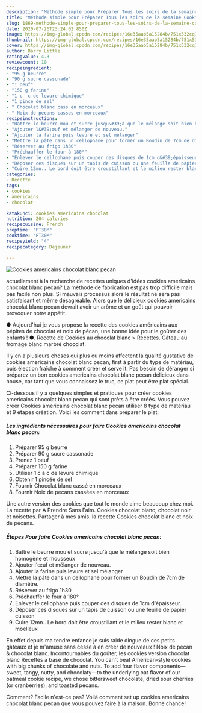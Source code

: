 ```yaml
---
description: "Méthode simple pour Préparer Tous les soirs de la semaine Cookies americains chocolat blanc pecan"
title: "Méthode simple pour Préparer Tous les soirs de la semaine Cookies americains chocolat blanc pecan"
slug: 1869-methode-simple-pour-preparer-tous-les-soirs-de-la-semaine-cookies-americains-chocolat-blanc-pecan
date: 2020-07-26T23:24:02.850Z
image: https://img-global.cpcdn.com/recipes/16e35aab5a15284b/751x532cq70/cookies-americains-chocolat-blanc-pecan-photo-principale-de-la-recette.jpg
thumbnail: https://img-global.cpcdn.com/recipes/16e35aab5a15284b/751x532cq70/cookies-americains-chocolat-blanc-pecan-photo-principale-de-la-recette.jpg
cover: https://img-global.cpcdn.com/recipes/16e35aab5a15284b/751x532cq70/cookies-americains-chocolat-blanc-pecan-photo-principale-de-la-recette.jpg
author: Barry Little
ratingvalue: 4.3
reviewcount: 10
recipeingredient:
- "95 g beurre"
- "90 g sucre cassonade"
- "1 oeuf"
- "150 g farine"
- "1 c  c de levure chimique"
- "1 pince de sel"
- " Chocolat blanc cass en morceaux"
- " Noix de pecans casses en morceaux"
recipeinstructions:
- "Battre le beurre mou et sucre jusqu&#39;à que le mélange soit bien homogène et mousseux"
- "Ajouter l&#39;œuf et mélanger de nouveau."
- "Ajouter la farine puis levure et sel mélanger"
- "Mettre la pâte dans un cellophane pour former un Boudin de 7cm de diamètre."
- "Réserver au frigo 1h30"
- "Préchauffer le four à 180°"
- "Enlever le cellophane puis couper des disques de 1cm d&#39;épaisseur."
- "Déposer ces disques sur un tapis de cuisson ou une feuille de papier cuisson"
- "Cuire 12mn.. Le bord doit être croustillant et le milieu rester blanc et moelleux"
categories:
- Recette
tags:
- cookies
- americains
- chocolat

katakunci: cookies americains chocolat 
nutrition: 204 calories
recipecuisine: French
preptime: "PT38M"
cooktime: "PT30M"
recipeyield: "4"
recipecategory: Déjeuner

---
```



![Cookies americains chocolat blanc pecan](https://img-global.cpcdn.com/recipes/16e35aab5a15284b/751x532cq70/cookies-americains-chocolat-blanc-pecan-photo-principale-de-la-recette.jpg)

actuellement à la recherche de recettes uniques d'idées cookies americains chocolat blanc pecan? La méthode de fabrication est pas trop difficile mais pas facile non plus. Si mauvais processus alors le résultat ne sera pas satisfaisant et même désagréable. Alors que le délicieux cookies americains chocolat blanc pecan devrait avoir un arôme et un goût qui pouvoir provoquer notre appétit.

● Aujourd&#39;hui je vous propose la recette des cookies américains aux pépites de chocolat et noix de pécan, une bonne idée pour le goûter des enfants ! ●. Recette de Cookies au chocolat blanc &gt; Recettes. Gâteau au fromage blanc marbré chocolat.

Il y en a plusieurs choses qui plus ou moins affectent la qualité gustative de cookies americains chocolat blanc pecan, first à partir du type de matériau, puis élection fraîche à comment créer et serve it. Pas besoin de déranger si préparez un bon cookies americains chocolat blanc pecan délicieux dans house, car tant que vous connaissez le truc, ce plat peut être plat spécial.


Ci-dessous il y a quelques simples et pratiques pour créer cookies americains chocolat blanc pecan qui sont prêts à être créés. Vous pouvez créer Cookies americains chocolat blanc pecan utiliser 8 type de matériau et 9 étapes création. Voici les comment dans préparer le plat.

<!--inarticleads1-->

##### Les ingrédients nécessaires pour faire Cookies americains chocolat blanc pecan:

1. Préparer 95 g beurre
1. Préparer 90 g sucre cassonade
1. Prenez 1 oeuf
1. Préparer 150 g farine
1. Utiliser 1 c à c de levure chimique
1. Obtenir 1 pincée de sel
1. Fournir  Chocolat blanc cassé en morceaux
1. Fournir  Noix de pecans cassées en morceaux


Une autre version des cookies que tout le monde aime beaucoup chez moi. La recette par A Prendre Sans Faim. Cookies chocolat blanc, chocolat noir et noisettes. Partager à mes amis. la recette Cookies chocolat blanc et noix de pécans. 

<!--inarticleads2-->

##### Étapes Pour faire Cookies americains chocolat blanc pecan:

1. Battre le beurre mou et sucre jusqu&#39;à que le mélange soit bien homogène et mousseux
1. Ajouter l&#39;œuf et mélanger de nouveau.
1. Ajouter la farine puis levure et sel mélanger
1. Mettre la pâte dans un cellophane pour former un Boudin de 7cm de diamètre.
1. Réserver au frigo 1h30
1. Préchauffer le four à 180°
1. Enlever le cellophane puis couper des disques de 1cm d&#39;épaisseur.
1. Déposer ces disques sur un tapis de cuisson ou une feuille de papier cuisson
1. Cuire 12mn.. Le bord doit être croustillant et le milieu rester blanc et moelleux


En effet depuis ma tendre enfance je suis raide dingue de ces petits gâteaux et je m&#39;amuse sans cesse à en créer de nouveaux ! Noix de pecan &amp; chocolat blanc. Incontournables du goûter, les cookies version chocolat blanc Recettes à base de chocolat. You can&#39;t beat American-style cookies with big chunks of chocolate and nuts. To add four flavor components—sweet, tangy, nutty, and chocolaty—to the underlying oat flavor of our oatmeal cookie recipe, we chose bittersweet chocolate, dried sour cherries (or cranberries), and toasted pecans. 


Comment? Facile n'est-ce pas? Voilà comment set up cookies americains chocolat blanc pecan que vous pouvez faire à la maison. Bonne chance!
